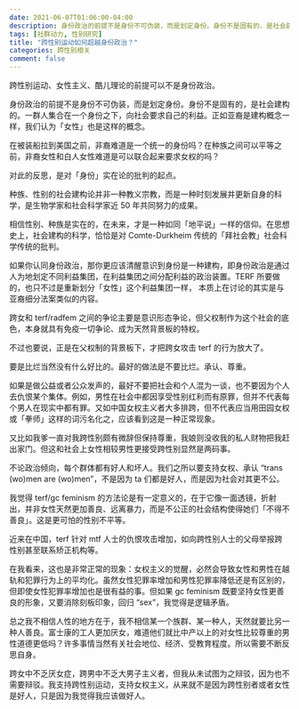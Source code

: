 ```yaml
---
date: 2021-06-07T01:06:00-04:00
description: 身份政治的前提不是身份不可伪装，而是划定身份。身份不是固有的，是社会建构的。
tags: [社群动力, 性别研究]
title: "跨性别运动如何超越身份政治？"
categories: 跨性别相关
comment: false
---
```

跨性别运动、女性主义、酷儿理论的前提可以不是身份政治。

身份政治的前提不是身份不可伪装，而是划定身份。身份不是固有的，是社会建构的。一群人集合在一个身份之下，向社会要求自己的利益。正如亚裔是建构概念一样，我们认为「女性」也是这样的概念。

在被装船拉到美国之前，非裔难道是一个统一的身份吗？在种族之间可以平等之前，非裔女性和白人女性难道是可以联合起来要求女权的吗？

对此的反思，是对「身份」实在论的批判的起点。

种族、性别的社会建构论并非一种教义宗教，而是一种时刻发展并更新自身的科学，是生物学家和社会科学家近 50 年共同努力的成果。

相信性别、种族是实在的，在未来，才是一种如同「地平说」一样的信仰。在思想史上，社会建构的科学，恰恰是对 Comte-Durkheim 传统的「拜社会教」社会科学传统的批判。

如果你认同身份政治，那你更应该清醒意识到身份是一种建构，即身份政治是通过人为地划定不同利益集团，在利益集团之间分配利益的政治装置。TERF 所要做的，也只不过是重新划分「女性」这个利益集团一样， 本质上在讨论的其实是与亚裔细分法案类似的内容。

跨女和 terf/radfem 之间的争论主要是意识形态争论，但父权制作为这个社会的底色，本身就具有免疫一切争论、成为天然背景板的特权。

不过也要说，正是在父权制的背景板下，才把跨女攻击 terf 的行为放大了。

要是比烂当然没有什么好比的。最好的做法是不要比烂。承认、尊重。

如果是做公益或者公众发声的，最好不要把社会和个人混为一谈，也不要因为个人去仇恨某个集体。例如，男性在社会中都因享受性别红利而有原罪，但并不代表每个男人在现实中都有罪。又如中国女权主义者大多排跨，但不代表应当用田园女权或「拳师」这样的词污名化之，应该看到这是一种正常现象。

又比如我爹一直对我跨性别颇有微辞但保持尊重，我娘则没收我的私人财物把我赶出家门。但这和社会上女性相较男性更接受跨性别显然是两码事。

不论政治倾向，每个群体都有好人和坏人。我们之所以要支持女权、承认 “trans (wo)men are (wo)men”，不是因为 ta 们都是好人，而是因为社会对其更不公。

我觉得 terf/gc feminism 的方法论是有一定意义的，在于它像一面透镜，折射出，并非女性天然更加善良、远离暴力，而是不公正的社会结构使得她们「不得不善良」。这是更可怕的性别不平等。

近来在中国，terf 针对 mtf 人士的仇恨攻击增加，如向跨性别人士的父母举报跨性别甚至联系矫正机构等。

在我看来，这也是非常正常的现象：女权主义的觉醒，必然会导致女性和男性在越轨和犯罪行为上的平均化。虽然女性犯罪率增加和男性犯罪率降低还是有区别的，但即使女性犯罪率增加也是很有益的事。但如果 gc feminism 既要坚持女性更善良的形象，又要消除刻板印象，回归 “sex”，我觉得是逻辑矛盾。

总之我不相信人性的地方在于，我不相信某一个族群、某一种人，天然就要比另一种人善良。富士康的工人更加厌女，难道他们就比中产以上的对女性比较尊重的男性道德更低吗？许多事情当然有关社会地位、经济、受教育程度。所以需要不断反思自身。

跨女中不乏厌女症，跨男中不乏大男子主义者，但我从未试图为之辩驳，因为也不需要辩驳。我支持跨性别运动，支持女权主义，从来就不是因为跨性别者或者女性是好人，只是因为我觉得我应该做好人。
